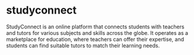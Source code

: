 # studyconnect
StudyConnect is an online platform that connects students with teachers and tutors for various subjects and skills across the globe. It operates as a marketplace for education, where teachers can offer their expertise, and students can find suitable tutors to match their learning needs. 

